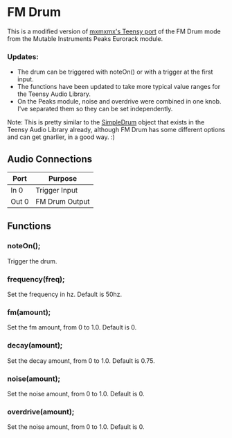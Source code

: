 # FM Drum

This is a modified version of [mxmxmx's Teensy port](https://github.com/mxmxmx/minitrash/blob/master/soft/libraries/Audio/synth_fm_drum.cpp) of the FM Drum mode from the Mutable Instruments Peaks Eurorack module.

### Updates:
* The drum can be triggered with noteOn() or with a trigger at the first input. 
* The functions have been updated to take more typical value ranges for the Teensy Audio Library.
* On the Peaks module, noise and overdrive were combined in one knob. I've separated them so they can be set independently.

Note: This is pretty similar to the [SimpleDrum](https://www.pjrc.com/teensy/gui/?info=AudioSynthSimpleDrum) object that exists in the Teensy Audio Library already, although FM Drum has some different options and can get gnarlier, in a good way. :)

## Audio Connections

| Port  | Purpose |
| ----- | ------- |
| In 0  | Trigger Input  |
| Out 0  | FM Drum Output  |

## Functions

### **noteOn()**;
Trigger the drum.

### **frequency**(freq);
Set the frequency in hz. Default is 50hz.

### **fm**(amount);
Set the fm amount, from 0 to 1.0. Default is 0.

### **decay**(amount);
Set the decay amount, from 0 to 1.0.  Default is 0.75.

### **noise**(amount);
Set the noise amount, from 0 to 1.0. Default is 0.

### **overdrive**(amount);
Set the noise amount, from 0 to 1.0. Default is 0.

